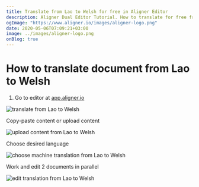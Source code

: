 ```yaml
---
title: Translate from Lao to Welsh for free in Aligner Editor
description: Aligner Dual Editor Tutorial. How to translate for free from Lao to Welsh. Aligner is multilingual document management platform. 
ogImage: "https://www.aligner.io/images/aligner-logo.png"
date: 2020-05-06T07:09:21+03:00
image: ../images/aligner-logo.png
onBlog: true
---
```


# How to translate document from Lao to Welsh

1. Go to editor at [app.aligner.io](https://app.aligner.io "Aligner App web page")

![translate from Lao to Welsh](../aligner-blank-editor.png "translate from Lao to Welsh")

Copy-paste content or upload content

![upload content from Lao to Welsh](../aligner-uploaded-document.png "upload content from Lao to Welsh")

Choose desired language

![choose machine translation from Lao to Welsh](../aligner-language-dropdown.png "choose machine translation from Lao to Welsh")

Work and edit 2 documents in parallel

![edit translation from Lao to Welsh](../aligner-double-sitded-editor.png "edit translation from Lao to Welsh")

